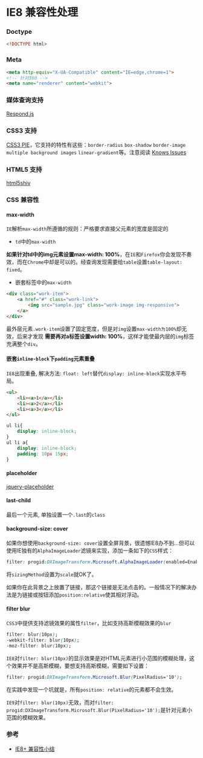 IE8 兼容性处理
===
### Doctype
```html
<!DOCTYPE html>
```

### Meta
```html
<meta http-equiv="X-UA-Compatible" content="IE=edge,chrome=1">
<!-- 针对360 -->
<meta name="renderer" content="webkit">
```

### 媒体查询支持
[Respond.js](https://github.com/scottjehl/Respond)

### CSS3 支持
[CSS3 PIE](http://css3pie.com/)，它支持的特性有这些：`border-radius` `box-shadow` `border-image` `multiple background images` `linear-gradient`等。注意阅读 [Knows Issues](http://css3pie.com/documentation/known-issues/)

### HTML5 支持
[html5shiv](https://github.com/aFarkas/html5shiv)

### CSS 兼容性
#### max-width
`IE`解析`max-width`所遵循的规则：严格要求直接父元素的宽度是固定的

- `td`中的`max-width`

**如果针对td中的img元素设置max-width: 100%**，在`IE`和`Firefox`你会发现不奏效，而在`Chrome`中却是可以的。经查询发现需要给`table`设置`table-layout: fixed`。

- 嵌套标签中的`max-width`

```html
<div class="work-item">
    <a href="#" class="work-link">
        <img src="sample.jpg" class="work-image img-responsive">
    </a>
</div>
```
最外层元素`.work-item`设置了固定宽度，但是对`img`设置`max-width为100%`却无效，后来才发现 **需要再对a标签设置width: 100%**，这样才能使最内层的`img`标签充满整个`div`。

#### 嵌套`inline-block`下`padding`元素重叠
`IE8`出现重叠, 解决方法: `float: left`替代`display: inline-block`实现水平布局。
```html
<ul>
    <li><a>1</a></li>
    <li><a>2</a></li>
    <li><a>3</a></li>
</ul>
```
```css
ul li{
    display: inline-block;
}
ul li a{
    display: inline-block;
    padding: 10px 15px;
}
```

#### placeholder
[jquery-placeholder](https://github.com/mathiasbynens/jquery-placeholder)

#### last-child
最后一个元素, 单独设置一个`.last`的`class`

#### background-size: cover
如果你想使用`background-size: cover`设置全屏背景，很遗憾IE8办不到...但可以使用IE独有的`AlphaImageLoader`滤镜来实现，添加一条如下的`CSS`样式：
```css
filter: progid:DXImageTransform.Microsoft.AlphaImageLoader(enabled=Enabled, sizingMethod=Size , src=URL)
```
将`sizingMethod`设置为`scale`就OK了。

如果你在此背景之上放置了链接，那这个链接是无法点击的。一般情况下的解决办法是为链接或按钮添加`position:relative`使其相对浮动。

#### filter blur
`CSS3`中提供支持滤镜效果的属性`filter`，比如支持高斯模糊效果的`blur`
```css
filter: blur(10px);
-webkit-filter: blur(10px);
-moz-filter: blur(10px);
```
`IE8`对`filter: blur(10px)`的显示效果是对HTML元素进行小范围的模糊处理，这个效果并不是高斯模糊，要想支持高斯模糊，需要如下设置：
```css
filter: progid:DXImageTransform.Microsoft.Blur(PixelRadius='10');
```
在实践中发现一个坑就是，所有`position: relative`的元素都不会生效。

`IE9`对`filter: blur(10px)`无效，而对`filter: progid:DXImageTransform.Microsoft.Blur(PixelRadius='10');`是针对元素小范围的模糊效果。

### 参考
- [IE8+ 兼容性小结](http://www.hustlzp.com/post/2014/01/ie8-compatibility)